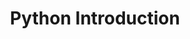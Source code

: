 ---
title: Python Introduction
layout: default
nav_order: 1
has_children: true
heading_anchors: true
has_toc: false
parent: Programming
---